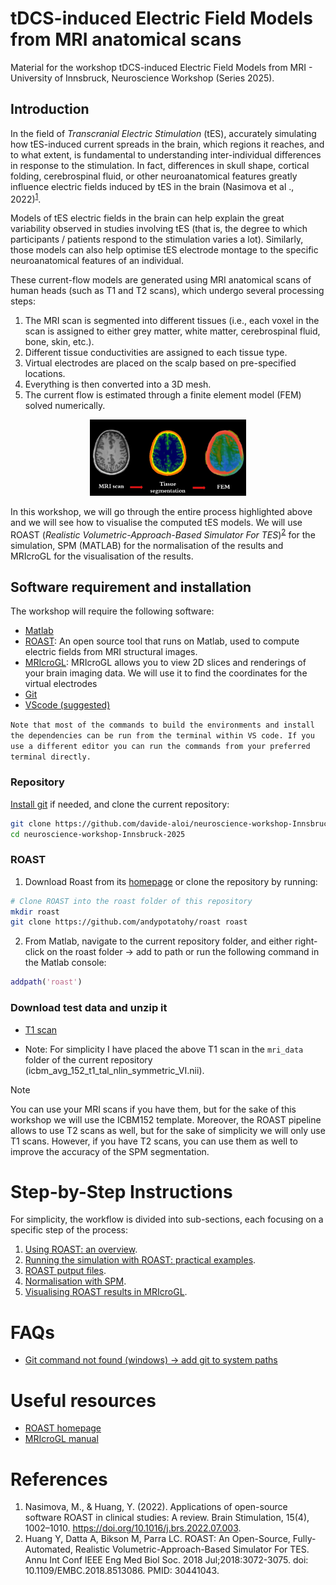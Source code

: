 # tDCS-induced Electric Field Models from MRI anatomical scans
Material for the workshop tDCS-induced Electric Field Models from MRI - University of Innsbruck, Neuroscience Workshop (Series 2025).

## Introduction

In the field of *Transcranial Electric Stimulation* (tES), accurately simulating how tES-induced current spreads in the brain, which regions it reaches, and to what extent, is fundamental to understanding inter-individual differences in response to the stimulation. In fact, differences in skull shape, cortical folding, cerebrospinal fluid, or other neuroanatomical features greatly influence electric fields induced by tES in the brain (Nasimova et al ., 2022)<sup>[1](#references)</sup>.

Models of tES electric fields in the brain can help explain the great variability observed in studies involving tES (that is, the degree to which participants / patients respond to the stimulation varies a lot). Similarly, those models can also help optimise tES electrode montage to the specific neuroanatomical features of an individual.

These current-flow models are generated using MRI anatomical scans of human heads (such as T1 and T2 scans), which undergo several processing steps:

1. The MRI scan is segmented into different tissues (i.e., each voxel in the scan is assigned to either grey matter, white matter, cerebrospinal fluid, bone, skin, etc.).
2. Different tissue conductivities are assigned to each tissue type.
3. Virtual electrodes are placed on the scalp based on pre-specified locations.
4. Everything is then converted into a 3D mesh.
5. The current flow is estimated through a finite element model (FEM) solved numerically.  

<div style="text-align: center;">
<img src="images/README/1737903920342.png" width="250">  
</div>
  

In this workshop, we will go through the entire process highlighted above and we will see how to visualise the computed tES models. We will use ROAST (_Realistic Volumetric-Approach-Based Simulator For TES_)<sup>[2](#references)</sup> for the simulation, SPM (MATLAB) for the normalisation of the results and MRIcroGL for the visualisation of the results.

## Software requirement and installation
The workshop will require the following software:
- [Matlab](https://www.mathworks.com/help/install/ug/install-products-with-internet-connection.html)
- [ROAST](https://www.parralab.org/roast/): An open source tool that runs on Matlab, used to compute electric fields from MRI structural images.  
- [MRIcroGL](https://www.nitrc.org/projects/mricrogl): MRIcroGL allows you to view 2D slices and renderings of your brain imaging data. We will use it to find the coordinates for the virtual electrodes
- [Git](https://git-scm.com/downloads)
- [VScode \(suggested\)](https://code.visualstudio.com/download)

```Note that most of the commands to build the environments and install the dependencies can be run from the terminal within VS code. If you use a different editor you can run the commands from your preferred terminal directly.```

### Repository
[Install git](https://github.com/git-guides/install-git) if needed, and clone the current repository:

```bash
git clone https://github.com/davide-aloi/neuroscience-workshop-Innsbruck-2025
cd neuroscience-workshop-Innsbruck-2025
```

### ROAST 
1) Download Roast from its [homepage](https://www.parralab.org/roast/) or clone the repository by running: 

```bash
# Clone ROAST into the roast folder of this repository
mkdir roast
git clone https://github.com/andypotatohy/roast roast
```

2) From Matlab, navigate to the current repository folder, and either right-click on the roast folder -> add to path or run the following command in the Matlab console:

```matlab
addpath('roast')  
```

### Download test data and unzip it
- [T1 scan](https://packages.bic.mni.mcgill.ca/mni-models/icbm152/mni_icbm152_nl_VI_nifti.zip)

- Note: For simplicity I have placed the above T1 scan in the `mri_data` folder of the current repository (icbm_avg_152_t1_tal_nlin_symmetric_VI.nii).

> [!NOTE]  
> You can use your MRI scans if you have them, but for the sake of this workshop we will use the ICBM152 template. Moreover, the ROAST pipeline allows to use T2 scans as well, but for the sake of simplicity we will only use T1 scans. However, if you have T2 scans, you can use them as well to improve the accuracy of the SPM segmentation.


# Step-by-Step Instructions
For simplicity, the workflow is divided into sub-sections, each focusing on a specific step of the process:
1. [Using ROAST: an overview](docs/roast.md).
2. [Running the simulation with ROAST: practical examples](docs/roast_simulation.md).
3. [ROAST putput files](docs/roast_output.md).
4. [Normalisation with SPM](docs/normalise_roast_results.md). 
5. [Visualising ROAST results in MRIcroGL](docs/results_visualisation.md).


# FAQs
- [Git command not found (windows) &rarr; add git to system paths](https://linuxhint.com/add-git-to-path-windows/)

# Useful resources
- [ROAST homepage](https://www.opensourceimaging.org/project/roast/#:~:text=ROAST%3A%20A%20fully%20automated%2C%20Realistic,such%20as%20iso2mesh%20and%20getDP.)
- [MRIcroGL manual](https://www.cgl.ucsf.edu/home/meng/dicom/mricrogl-manual.pdf)


# References
1) Nasimova, M., & Huang, Y. (2022). Applications of open-source software ROAST in clinical studies: A review. Brain Stimulation, 15(4), 1002–1010. https://doi.org/10.1016/j.brs.2022.07.003.
2) Huang Y, Datta A, Bikson M, Parra LC. ROAST: An Open-Source, Fully-Automated, Realistic Volumetric-Approach-Based Simulator For TES. Annu Int Conf IEEE Eng Med Biol Soc. 2018 Jul;2018:3072-3075. doi: 10.1109/EMBC.2018.8513086. PMID: 30441043.
